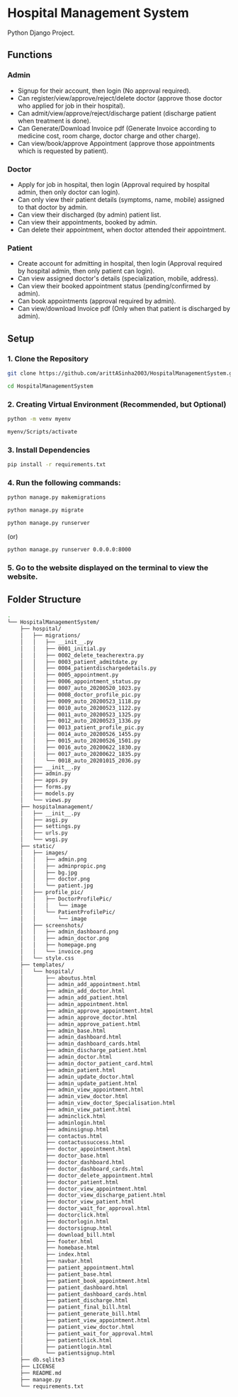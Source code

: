 # Hospital Management System

Python Django Project.

## Functions

### Admin

- Signup for their account, then login (No approval required).
- Can register/view/approve/reject/delete doctor (approve those doctor who applied for job in their hospital).
- Can admit/view/approve/reject/discharge patient (discharge patient when treatment is done).
- Can Generate/Download Invoice pdf (Generate Invoice according to medicine cost, room charge, doctor charge and other charge).
- Can view/book/approve Appointment (approve those appointments which is requested by patient).

### Doctor

- Apply for job in hospital, then login (Approval required by hospital admin, then only doctor can login).
- Can only view their patient details (symptoms, name, mobile) assigned to that doctor by admin.
- Can view their discharged (by admin) patient list.
- Can view their appointments, booked by admin.
- Can delete their appointment, when doctor attended their appointment.

### Patient

- Create account for admitting in hospital, then login (Approval required by hospital admin, then only patient can login).
- Can view assigned doctor's details (specialization, mobile, address).
- Can view their booked appointment status (pending/confirmed by admin).
- Can book appointments (approval required by admin).
- Can view/download Invoice pdf (Only when that patient is discharged by admin).

## Setup

### 1. Clone the Repository
```bash
git clone https://github.com/arittASinha2003/HospitalManagementSystem.git
```
```bash
cd HospitalManagementSystem
```

### 2. Creating Virtual Environment (Recommended, but Optional)
```bash
python -m venv myenv
```
```bash
myenv/Scripts/activate
```

### 3. Install Dependencies
```bash
pip install -r requirements.txt
```

### 4. Run the following commands:
```bash
python manage.py makemigrations
```
```bash
python manage.py migrate
```
```bash
python manage.py runserver
```
(or)
```bash
python manage.py runserver 0.0.0.0:8000
```

### 5. Go to the website displayed on the terminal to view the website.

## Folder Structure

```bash
.
└── HospitalManagementSystem/
    ├── hospital/
    │   ├── migrations/
    │   │   ├── __init__.py
    │   │   ├── 0001_initial.py
    │   │   ├── 0002_delete_teacherextra.py
    │   │   ├── 0003_patient_admitdate.py
    │   │   ├── 0004_patientdischargedetails.py
    │   │   ├── 0005_appointment.py
    │   │   ├── 0006_appointment_status.py
    │   │   ├── 0007_auto_20200520_1023.py
    │   │   ├── 0008_doctor_profile_pic.py
    │   │   ├── 0009_auto_20200523_1118.py
    │   │   ├── 0010_auto_20200523_1122.py
    │   │   ├── 0011_auto_20200523_1325.py
    │   │   ├── 0012_auto_20200523_1336.py
    │   │   ├── 0013_patient_profile_pic.py
    │   │   ├── 0014_auto_20200526_1455.py
    │   │   ├── 0015_auto_20200526_1501.py
    │   │   ├── 0016_auto_20200622_1830.py
    │   │   ├── 0017_auto_20200622_1835.py
    │   │   └── 0018_auto_20201015_2036.py
    │   ├── __init__.py
    │   ├── admin.py
    │   ├── apps.py
    │   ├── forms.py
    │   ├── models.py
    │   └── views.py
    ├── hospitalmanagement/
    │   ├── __init__.py
    │   ├── asgi.py
    │   ├── settings.py
    │   ├── urls.py
    │   └── wsgi.py
    ├── static/
    │   ├── images/
    │   │   ├── admin.png
    │   │   ├── adminpropic.png
    │   │   ├── bg.jpg
    │   │   ├── doctor.png
    │   │   └── patient.jpg
    │   ├── profile_pic/
    │   │   ├── DoctorProfilePic/
    │   │   │   └── image
    │   │   └── PatientProfilePic/
    │   │       └── image
    │   ├── screenshots/
    │   │   ├── admin_dashboard.png
    │   │   ├── admin_doctor.png
    │   │   ├── homepage.png
    │   │   └── invoice.png
    │   └── style.css
    ├── templates/
    │   └── hospital/
    │       ├── aboutus.html
    │       ├── admin_add_appointment.html
    │       ├── admin_add_doctor.html
    │       ├── admin_add_patient.html
    │       ├── admin_appointment.html
    │       ├── admin_approve_appointment.html
    │       ├── admin_approve_doctor.html
    │       ├── admin_approve_patient.html
    │       ├── admin_base.html
    │       ├── admin_dashboard.html
    │       ├── admin_dashboard_cards.html
    │       ├── admin_discharge_patient.html
    │       ├── admin_doctor.html
    │       ├── admin_doctor_patient_card.html
    │       ├── admin_patient.html
    │       ├── admin_update_doctor.html
    │       ├── admin_update_patient.html
    │       ├── admin_view_appointment.html
    │       ├── admin_view_doctor.html
    │       ├── admin_view_doctor_Specialisation.html
    │       ├── admin_view_patient.html
    │       ├── adminclick.html
    │       ├── adminlogin.html
    │       ├── adminsignup.html
    │       ├── contactus.html
    │       ├── contactussuccess.html
    │       ├── doctor_appointment.html
    │       ├── doctor_base.html
    │       ├── doctor_dashboard.html
    │       ├── doctor_dashboard_cards.html
    │       ├── doctor_delete_appointment.html
    │       ├── doctor_patient.html
    │       ├── doctor_view_appointment.html
    │       ├── doctor_view_discharge_patient.html
    │       ├── doctor_view_patient.html
    │       ├── doctor_wait_for_approval.html
    │       ├── doctorclick.html
    │       ├── doctorlogin.html
    │       ├── doctorsignup.html
    │       ├── download_bill.html
    │       ├── footer.html
    │       ├── homebase.html
    │       ├── index.html
    │       ├── navbar.html
    │       ├── patient_appointment.html
    │       ├── patient_base.html
    │       ├── patient_book_appointment.html
    │       ├── patient_dashboard.html
    │       ├── patient_dashboard_cards.html
    │       ├── patient_discharge.html
    │       ├── patient_final_bill.html
    │       ├── patient_generate_bill.html
    │       ├── patient_view_appointment.html
    │       ├── patient_view_doctor.html
    │       ├── patient_wait_for_approval.html
    │       ├── patientclick.html
    │       ├── patientlogin.html
    │       └── patientsignup.html
    ├── db.sqlite3
    ├── LICENSE
    ├── README.md
    ├── manage.py
    └── requirements.txt
```
